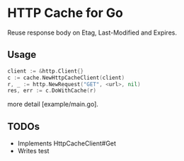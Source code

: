 # HTTP Cache for Go

Reuse response body on Etag, Last-Modified and Expires.


## Usage

```go
client := &http.Client{}
c := cache.NewHttpCacheClient(client)
r, _ := http.NewRequest("GET", <url>, nil)
res, err := c.DoWithCache(r)
```

more detail [example/main.go].


## TODOs

- Implements HttpCacheClient#Get
- Writes test
